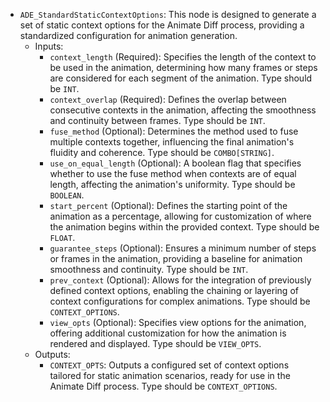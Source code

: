 - `ADE_StandardStaticContextOptions`: This node is designed to generate a set of static context options for the Animate Diff process, providing a standardized configuration for animation generation.
    - Inputs:
        - `context_length` (Required): Specifies the length of the context to be used in the animation, determining how many frames or steps are considered for each segment of the animation. Type should be `INT`.
        - `context_overlap` (Required): Defines the overlap between consecutive contexts in the animation, affecting the smoothness and continuity between frames. Type should be `INT`.
        - `fuse_method` (Optional): Determines the method used to fuse multiple contexts together, influencing the final animation's fluidity and coherence. Type should be `COMBO[STRING]`.
        - `use_on_equal_length` (Optional): A boolean flag that specifies whether to use the fuse method when contexts are of equal length, affecting the animation's uniformity. Type should be `BOOLEAN`.
        - `start_percent` (Optional): Defines the starting point of the animation as a percentage, allowing for customization of where the animation begins within the provided context. Type should be `FLOAT`.
        - `guarantee_steps` (Optional): Ensures a minimum number of steps or frames in the animation, providing a baseline for animation smoothness and continuity. Type should be `INT`.
        - `prev_context` (Optional): Allows for the integration of previously defined context options, enabling the chaining or layering of context configurations for complex animations. Type should be `CONTEXT_OPTIONS`.
        - `view_opts` (Optional): Specifies view options for the animation, offering additional customization for how the animation is rendered and displayed. Type should be `VIEW_OPTS`.
    - Outputs:
        - `CONTEXT_OPTS`: Outputs a configured set of context options tailored for static animation scenarios, ready for use in the Animate Diff process. Type should be `CONTEXT_OPTIONS`.
